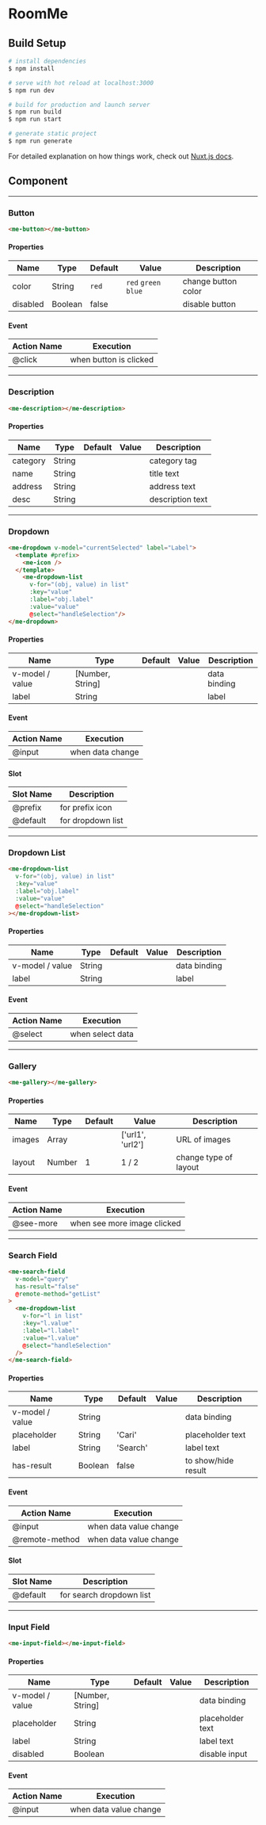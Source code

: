 # RoomMe

## Build Setup

```bash
# install dependencies
$ npm install

# serve with hot reload at localhost:3000
$ npm run dev

# build for production and launch server
$ npm run build
$ npm run start

# generate static project
$ npm run generate
```

For detailed explanation on how things work, check out [Nuxt.js docs](https://nuxtjs.org).


## Component

---------------
### Button

```html
<me-button></me-button>
```

#### Properties
| Name | Type | Default | Value | Description |
| - | - | - | - | - |
| color | String | `red` | `red` `green` `blue` | change button color |
| disabled | Boolean | false |  | disable button |

#### Event
| Action Name  | Execution |
| - | - |
| @click | when button is clicked |

---------------
### Description
```html
<me-description></me-description>
```

#### Properties
| Name | Type | Default | Value | Description |
| - | - | - | - | - |
| category | String |  |  | category tag |
| name | String |  |  | title text |
| address | String |  |  | address text |
| desc | String |  |  | description text |

---------------
### Dropdown

```html
<me-dropdown v-model="currentSelected" label="Label">
  <template #prefix>
    <me-icon />
  </template>
    <me-dropdown-list
      v-for="(obj, value) in list"
      :key="value"
      :label="obj.label"
      :value="value"
      @select="handleSelection"/>
</me-dropdown>
```

#### Properties
| Name | Type | Default | Value | Description |
| - | - | - | - | - |
| v-model / value | [Number, String] |  |  | data binding |
| label | String |  |  |  label |

#### Event
| Action Name  | Execution |
| - | - |
| @input | when data change |

#### Slot
| Slot Name  | Description |
| - | - |
| @prefix | for prefix icon |
| @default | for dropdown list |

---------------
### Dropdown List

```html
<me-dropdown-list
  v-for="(obj, value) in list"
  :key="value"
  :label="obj.label"
  :value="value"
  @select="handleSelection"
></me-dropdown-list>
```

#### Properties
| Name | Type | Default | Value | Description |
| - | - | - | - | - |
| v-model / value | String |  |  | data binding |
| label | String |  |  |  label |

#### Event
| Action Name  | Execution |
| - | - |
| @select | when select data |

---------------
### Gallery

```html
<me-gallery></me-gallery>
```

#### Properties
| Name | Type | Default | Value | Description |
| - | - | - | - | - |
| images | Array |  | ['url1', 'url2'] | URL of images |
| layout | Number | 1 | 1 / 2 | change type of layout |

#### Event
| Action Name  | Execution |
| - | - |
| @see-more | when see more image clicked |

---------------
### Search Field

```html
<me-search-field
  v-model="query"
  has-result="false"
  @remote-method="getList"
>
  <me-dropdown-list
    v-for="l in list"
    :key="l.value"
    :label="l.label"
    :value="l.value"
    @select="handleSelection"
  />
</me-search-field>
```

#### Properties
| Name | Type | Default | Value | Description |
| - | - | - | - | - |
| v-model / value | String |  |  | data binding |
| placeholder | String | 'Cari' |  | placeholder text |
| label | String | 'Search' |  | label text |
| has-result | Boolean | false |  | to show/hide result |

#### Event
| Action Name  | Execution |
| - | - |
| @input | when data value change |
| @remote-method | when data value change |

#### Slot
| Slot Name  | Description |
| - | - |
| @default | for search dropdown list |

---------------
### Input Field

```html
<me-input-field></me-input-field>
```

#### Properties
| Name | Type | Default | Value | Description |
| - | - | - | - | - |
| v-model / value | [Number, String] |  |  | data binding |
| placeholder | String |  |  | placeholder text |
| label | String |  |  | label text |
| disabled | Boolean |  |  | disable input |

#### Event
| Action Name  | Execution |
| - | - |
| @input | when data value change |
